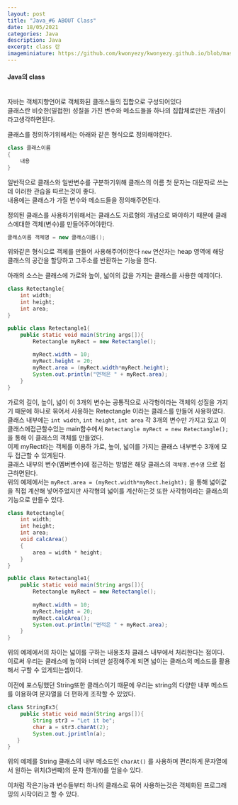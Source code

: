 ```yaml
---
layout: post
title: "Java_#6 ABOUT Class"
date: 18/05/2021
categories: Java
description: Java
excerpt: class 란 
imageminiature: https://github.com/kwonyezy/kwonyezy.github.io/blob/master/_posts/pictures/greyimg.png?raw=true
---
```

#### Java의 class<br><br>

자바는 객체지향언어로 객체화된 클래스들의 집합으로 구성되어있다    
클래스란 비슷한(밀접한) 성질을 가진 변수와 메소드들을 하나의 집합체로만든 개념이라고생각하면된다.

클래스를 정의하기위해서는 아래와 같은 형식으로 정의해야한다.

```java
class 클래스이름
{ 
	내용 
}
```

일반적으로 클래스와 일반변수를 구분하기위해 클래스의 이름 첫 문자는 대문자로 쓰는데 이러한 관습을 따르는것이 좋다.    
내용에는 클래스가 가질 변수와 메소드들을 정의해주면된다.    

정의된 클래스를 사용하기위해서는 클래스도 자료형의 개념으로 봐야하기 때문에 클래스에대한 객체(변수)를 만들어주어야한다.    

```java
클래스이름 객체명 = new 클래스이름();
```

위와같은 형식으로 객체를 만들어 사용해주어야한다 ```new``` 연산자는 heap 영역에 해당 클래스의 공간을 할당하고 그주소를 반환하는 기능을 한다.    

아래의 소스는 클래스에 가로와 높이, 넓이의 값을 가지는 클래스를 사용한 예제이다.

```java
class Retectangle{
	int width;
	int height;
	int area;
}

public class Retectangle1{
	public static void main(String args[]){
		Retectangle myRect = new Retectangle();
		
		myRect.width = 10;
		myRect.height = 20;
		myRect.area = (myRect.width*myRect.height);
		System.out.println("면적은 " + myRect.area);
	}
}
```

가로의 길이, 높이, 넓이 이 3개의 변수는 공통적으로 사각형이라는 객체의 성질을 가지기 때문에 하나로 묶어서 사용하는 Retectangle 이라는 클래스를 만들어 사용하였다.    
클래스 내부에는 ```int width```, ```int height```, ```int area``` 각 3개의 변수만 가지고 있고 이 클래스에접근할수있는 main함수에서 ```Retectangle myRect = new Retectangle();``` 을 통해 이 클래스의 객체를 만들었다.    
이제 myRect라는 객체를 이용하 가로, 높이, 넓이를 가지는 클래스 내부변수 3개에 모두 접근할 수 있게된다.    
클래스 내부의 변수(멤버변수)에 접근하는 방법은 해당 클래스의 ```객체명.변수명``` 으로 접근하면된다.    
위의 예제에서는 ```myRect.area = (myRect.width*myRect.height);``` 을 통해 넓이값을 직접 계산해 넣어주었지만 사각형의 넓이를 계산하는것 또한 사각형이라는 클래스의 기능으로 만들수 있다.    

```java
class Retectangle{
	int width;
	int height;
	int area;
	void calcArea()
	{
		area = width * height;
	}
}

public class Retectangle1{
	public static void main(String args[]){
		Retectangle myRect = new Retectangle();
		
		myRect.width = 10;
		myRect.height = 20;
		myRect.calcArea();
		System.out.println("면적은 " + myRect.area);
	}
}
```

위의 예제에서의 차이는 넓이를 구하는 내용조차 클래스 내부에서 처리한다는 점이다. 이로써 우리는 클래스에 높이와 너비만 설정해주게 되면 넓이는 클래스의 메소드를 활용해서 구할 수 있게되는셈이다.    

이전에 포스팅했던 String또한 클래스이기 때문에 우리는 string의 다양한 내부 메소드를 이용하여 문자열을 더 편하게 조작할 수 있었다.

```java
class StringEx3{
	public static void main(String args[]){
		String str3 = "Let it be";
		char a = str3.charAt(2);
		System.out.jprintln(a);
   }
}
```

위의 예제를 String 클래스의 내부 메소드인 ```charAt()``` 를 사용하며 편리하게 문자열에서 원하는 위치(3번째)의 문자 한개(t)를 얻을수 있다.    

이처럼 작은기능과 변수들부터 하나의 클래스로 묶어 사용하는것은 객체화된 프로그래밍의 시작이라고 할 수 있다.

